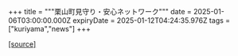 +++
title = """栗山町見守り・安心ネットワーク"""
date = 2025-01-06T03:00:00.000Z
expiryDate = 2025-01-12T04:24:35.976Z
tags = ["kuriyama","news"]
+++


[[source]](https://www.town.kuriyama.hokkaido.jp/soshiki/43/15354.html)

